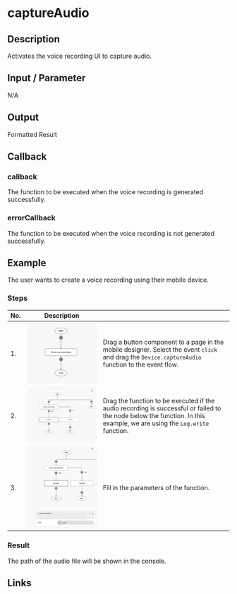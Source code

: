 # captureAudio

## Description

Activates the voice recording UI to capture audio.

## Input / Parameter

N/A

## Output

Formatted Result

## Callback

### callback

The function to be executed when the voice recording is generated successfully.

### errorCallback

The function to be executed when the voice recording is not generated successfully.

<!-- Format: [![Video]({image-path})]({url-link}) -->

## Example

The user wants to create a voice recording using their mobile device.

<!-- Share a scenario, like a user requirements. -->

### Steps

| No. | Description |  |
| ------ | ------ | ------ |
| 1. | ![](./captureAudio-step-1.png) | Drag a button component to a page in the mobile designer. Select the event `click` and drag the `Device.captureAudio` function to the event flow. |
| 2. | ![](./captureAudio-step-2.png) | Drag the function to be executed if the audio recording is successful or failed to the node below the function. In this example, we are using the `Log.write` function. |
| 3. | ![](./captureAudio-step-4.png) | Fill in the parameters of the function. |

<!-- Show the steps and share some screenshots.

1. .....

Format: ![]({image-path}) -->

### Result

The path of the audio file will be shown in the console.

<!-- Explain the output.

Format: ![]({image-path}) -->

## Links
